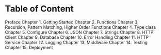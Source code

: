 # Table of Content
Preface
Chapter 1. Getting Started
Chapter 2. Functions
Chapter 3. Recursion, Pattern Matching, Higher Order Functions
Chapter 4. Type class
Chapter 5. Configure
Chapter 6. JSON
Chapter 7. Strings
Chapter 8. HTTP Client
Chapter 9. Database
Chapter 10. Error Handling
Chapter 11. HTTP Service
Chapter 12. Logging
Chapter 13. Middlware
Chapter 14. Testing
Chapter 15. Deployment

